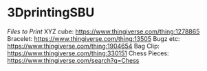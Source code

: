# 3DprintingSBU



*Files to Print*
XYZ cube: https://www.thingiverse.com/thing:1278865
Bracelet: https://www.thingiverse.com/thing:13505
Bugz etc: https://www.thingiverse.com/thing:1904654
Bag Clip: https://www.thingiverse.com/thing:330151
Chess Pieces: https://www.thingiverse.com/search?q=Chess

